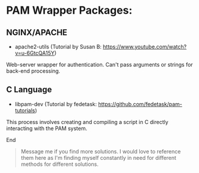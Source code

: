 # PAM Wrapper Packages:

## NGINX/APACHE
- apache2-utils (Tutorial by Susan B: https://www.youtube.com/watch?v=u-6GtcQA15Y)

Web-server wrapper for authentication. Can't pass arguments or strings for back-end processing.

## C Language
- libpam-dev (Tutorial by fedetask: https://github.com/fedetask/pam-tutorials)

This process involves creating and compiling a script in C directly interacting with the PAM system.

End

> Message me if you find more solutions. I would love to reference them here as I'm finding myself constantly in need for different methods for different solutions.
